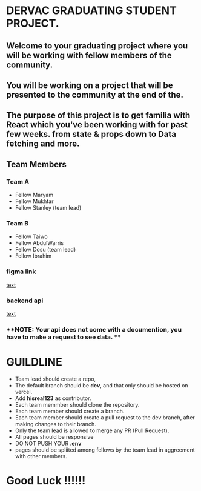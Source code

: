 
# DERVAC GRADUATING STUDENT PROJECT.

## Welcome to your graduating project where you will be working with fellow members of the community. 
## You will be working on a project that will be presented to the community at the end of the.

## The purpose of this project is to get familia with React which you've been working with for past  few weeks. from state & props down to Data fetching and more.

## Team Members
### Team A
- Fellow Maryam
- Fellow Mukhtar
- Fellow Stanley (team lead)


### Team B
- Fellow Taiwo  
- Fellow AbdulWarris
- Fellow Dosu  (team lead)
- Fellow Ibrahim


### figma link
[text](https://www.figma.com/design/oOdODGEOTTgplYIm5PmhoX/Real-estate-website-template-(Community)?node-id=1-2&t=3yE2ArgRwtSk5Uqn-0)

### backend api
[text](https://weston-backend-vi.onrender.com)
### **NOTE: Your api does not come with a documention, you have to make a request to see data. **


# GUILDLINE
- Team lead should create a repo,
- The default branch should be **dev**, and that only should be hosted on vercel.
- Add **hisreal123** as contributor.
- Each team memmber should clone the repository.
- Each team member should create a branch.
- Each team member should create a pull request to the dev branch, after making changes to their branch.
- Only the team lead is allowed to merge any PR (Pull Request).
- All pages should be responsive
- DO NOT PUSH YOUR **.env**
- pages should be spliited among fellows by the team lead in aggreement with other members.

# Good Luck !!!!!!
